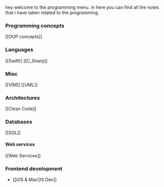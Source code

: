 
hey welcome to the programming menu. in here you can find all the notes that i have taken related to the programming.

### Programming concepts 
[[OOP concepts]]

### Languages 
[[Swift]]
[[C_Sharp]]

### Misc
[[VIM]]
[[UML]]

### Architectures 
[[Clean Code]]

### Databases 
[[SQL]]

#### Web services 
[[Web Services]]

### Frontend development 

- [[iOS & MacOS Dev]]


